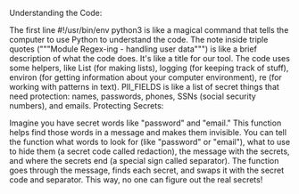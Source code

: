 Understanding the Code:

The first line #!/usr/bin/env python3 is like a magical command that tells the computer to use Python to understand the code.
The note inside triple quotes ("""Module Regex-ing - handling user data""") is like a brief description of what the code does. It's like a title for our tool.
The code uses some helpers, like List (for making lists), logging (for keeping track of stuff), environ (for getting information about your computer environment), re (for working with patterns in text).
PII_FIELDS is like a list of secret things that need protection: names, passwords, phones, SSNs (social security numbers), and emails.
Protecting Secrets: 

Imagine you have secret words like "password" and "email." This function helps find those words in a message and makes them invisible.
You can tell the function what words to look for (like "password" or "email"), what to use to hide them (a secret code called redaction), the message with the secrets, and where the secrets end (a special sign called separator).
The function goes through the message, finds each secret, and swaps it with the secret code and separator. This way, no one can figure out the real secrets!
